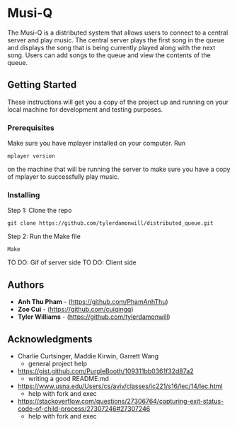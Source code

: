 # Musi-Q

The Musi-Q is a distributed system that allows users to connect to a central server and play music. The central server plays the first song in the queue and displays the song that is being currently played along with the next song. Users can add songs to the queue and view the contents of the queue. 

## Getting Started

These instructions will get you a copy of the project up and running on your local machine for development and testing purposes.

### Prerequisites

Make sure you have mplayer installed on your computer. Run

```
mplayer version
```
on the machine that will be running the server to make sure you have a copy of mplayer to successfully play music.

### Installing

Step 1: Clone the repo

```
git clone https://github.com/tylerdamonwill/distributed_queue.git
```

Step 2: Run the Make file

```
Make
```
TO DO: Gif of server side
TO DO: Client side

## Authors

* **Anh Thu Pham** - (https://github.com/PhamAnhThu)
* **Zoe Cui** - (https://github.com/cuiqingq)
* **Tyler Williams** - (https://github.com/tylerdamonwill)

## Acknowledgments

* Charlie Curtsinger, Maddie Kirwin, Garrett Wang
  * general project help
* https://gist.github.com/PurpleBooth/109311bb0361f32d87a2
  * writing a good README.md
* https://www.usna.edu/Users/cs/aviv/classes/ic221/s16/lec/14/lec.html
  * help with fork and exec
* https://stackoverflow.com/questions/27306764/capturing-exit-status-code-of-child-process/27307246#27307246
  * help with fork and exec
